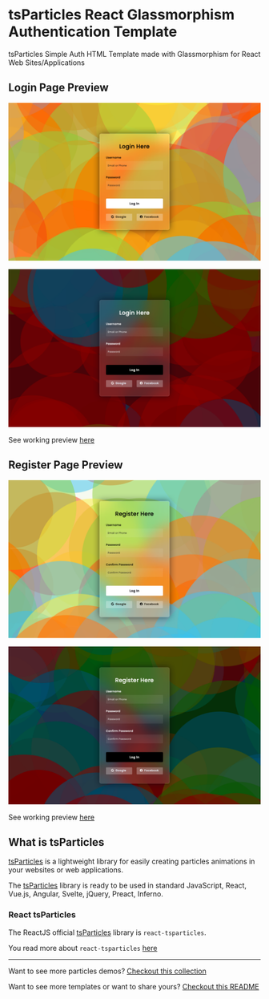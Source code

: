 # tsParticles React Glassmorphism Authentication Template

tsParticles Simple Auth HTML Template made with Glassmorphism for React Web Sites/Applications

## Login Page Preview

[![login](https://raw.githubusercontent.com/tsparticles/react-glass-auth-template/master/__screenshots/login_light.png?raw=true)](https://tsparticles.github.io/react-glass-auth-template/#/login)

[![login](https://raw.githubusercontent.com/tsparticles/react-glass-auth-template/master/__screenshots/login_dark.png?raw=true)](https://tsparticles.github.io/react-glass-auth-template/#/login)

See working preview [here](https://tsparticles.github.io/react-glass-auth-template/#/login)

## Register Page Preview

[![register](https://raw.githubusercontent.com/tsparticles/glass-auth-template/master/__screenshots/register_light.png?raw=true)](https://tsparticles.github.io/react-glass-auth-template/#/register)

[![register](https://raw.githubusercontent.com/tsparticles/glass-auth-template/master/__screenshots/register_dark.png?raw=true)](https://tsparticles.github.io/react-glass-auth-template/#/register)

See working preview [here](https://tsparticles.github.io/react-glass-auth-template/#/register)

## What is tsParticles

[tsParticles](https://github.com/matteobruni/tsparticles) is a lightweight library for easily creating particles animations in your websites or web applications.

The [tsParticles](https://github.com/matteobruni/tsparticles) library is ready to be used in standard JavaScript, React, Vue.js, Angular, Svelte, jQuery, Preact, Inferno.

### React tsParticles

The ReactJS official [tsParticles](https://github.com/matteobruni/tsparticles) library is `react-tsparticles`.

You read more about `react-tsparticles` [here](https://github.com/matteobruni/tsparticles/blob/master/components/react/README.md) 

---

Want to see more particles demos? [Checkout this collection](https://codepen.io/collection/DPOage)

Want to see more templates or want to share yours? [Checkout this README](https://github.com/tsparticles/templates)
